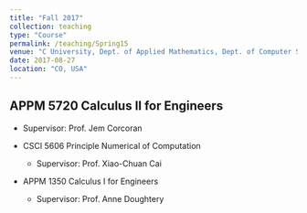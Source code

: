 ```yaml
---
title: "Fall 2017"
collection: teaching
type: "Course"
permalink: /teaching/Spring15
venue: "C University, Dept. of Applied Mathematics, Dept. of Computer Science"
date: 2017-08-27
location: "CO, USA"
---
```


 APPM 5720 Calculus II for Engineers
------
   * Supervisor: Prof. Jem Corcoran

* CSCI 5606 Principle Numerical of Computation
  * Supervisor: Prof. Xiao-Chuan Cai

* APPM 1350 Calculus I for Engineers
  * Supervisor: Prof. Anne Doughtery


